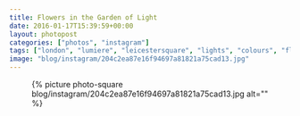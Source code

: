 ```yaml
---
title: Flowers in the Garden of Light
date: 2016-01-17T15:39:59+00:00
layout: photopost
categories: ["photos", "instagram"]
tags: ["london", "lumiere", "leicestersquare", "lights", "colours", "flowers"]
image: "blog/instagram/204c2ea87e16f94697a81821a75cad13.jpg"
---
```


<figure class="photo photo--square">
  {% picture photo-square blog/instagram/204c2ea87e16f94697a81821a75cad13.jpg alt="" %}
</figure>


